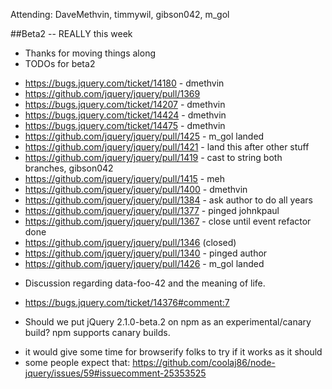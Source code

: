 Attending: DaveMethvin, timmywil, gibson042, m_gol


##Beta2 -- REALLY this week
* Thanks for moving things along
* TODOs for beta2
- https://bugs.jquery.com/ticket/14180 - dmethvin
- https://github.com/jquery/jquery/pull/1369
- https://bugs.jquery.com/ticket/14207 - dmethvin
- https://bugs.jquery.com/ticket/14424 - dmethvin
- https://bugs.jquery.com/ticket/14475 - dmethvin
- https://github.com/jquery/jquery/pull/1425 - m_gol landed
- https://github.com/jquery/jquery/pull/1421 - land this after other stuff
- https://github.com/jquery/jquery/pull/1419 - cast to string both branches, gibson042
- https://github.com/jquery/jquery/pull/1415 - meh
- https://github.com/jquery/jquery/pull/1400 - dmethvin
- https://github.com/jquery/jquery/pull/1384 - ask author to do all years
- https://github.com/jquery/jquery/pull/1377 - pinged johnkpaul
- https://github.com/jquery/jquery/pull/1367 - close until event refactor done
- https://github.com/jquery/jquery/pull/1346 (closed)
- https://github.com/jquery/jquery/pull/1340 - pinged author
- https://github.com/jquery/jquery/pull/1426 - m_gol landed
* Discussion regarding data-foo-42 and the meaning of life.
- https://bugs.jquery.com/ticket/14376#comment:7
* Should we put jQuery 2.1.0-beta.2 on npm as an experimental/canary build? npm supports canary builds.
 - it would give some time for browserify folks to try if it works as it should
 - some people expect that: https://github.com/coolaj86/node-jquery/issues/59#issuecomment-25353525

